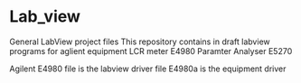 # Lab_view
General LabView project files
This repository contains in draft labview programs for aglient equipment
LCR meter E4980
Paramter Analyser E5270


Agilent E4980 file is the labview driver file
E4980a is the equipment driver

